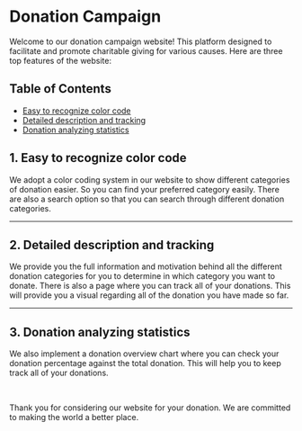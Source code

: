 # Donation Campaign

Welcome to our donation campaign website! This platform designed to facilitate and promote charitable giving for various causes. Here are three top features of the website:


## Table of Contents

- [Easy to recognize color code](#easy-to-recognize-color-code)
- [Detailed description and tracking](#detailed-description-and-tracking)
- [Donation analyzing statistics](#donation-analyzing-statistics)


## 1. Easy to recognize color code
We adopt a color coding system in our website to show different categories of donation easier. So you can find your preferred category easily. There are also a search option so that you can search through different donation categories.


---

## 2. Detailed description and tracking
We provide you the full information and motivation behind all the different donation categories for you to determine in which category you want to donate. There is also a page where you can track all of your donations. This will provide you a visual regarding all of the donation you have made so far.

---

## 3. Donation analyzing statistics
We also implement a donation overview chart where you can check your donation percentage against the total donation. This will help you to keep track all of your donations.

<br/>

Thank you for considering our website for your donation. We are committed to making the world a better place.
